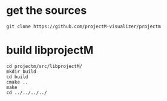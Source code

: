 # get the sources

	git clone https://github.com/projectM-visualizer/projectm

# build libprojectM

	cd projectm/src/libprojectM/
	mkdir build
	cd build
	cmake ..
	make
	cd ../../../../

# 


	
